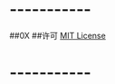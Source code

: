 # -----------
##0X
##许可
[MIT License](https://github.com/ssooenftzero/0X/raw/master/LICENSE)
# -----------